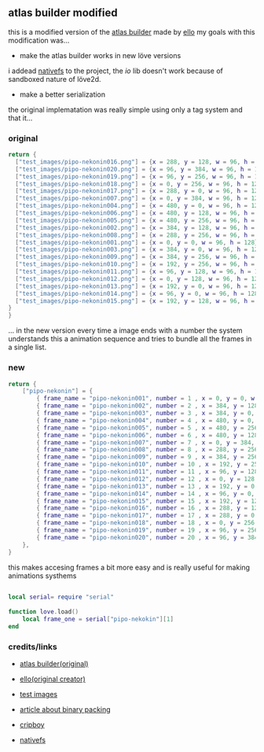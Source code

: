 ## atlas builder modified 

this is a modified version of the [atlas builder](https://github.com/elloramir/packer) made by [ello](https://github.com/elloramir?tab=repositories)
my goals with this modification was...

- make the atlas builder works in new löve versions

i addead [nativefs](https://github.com/EngineerSmith/nativefs) to the project, the *io* lib doesn't work
because of sandboxed nature of löve2d.

- make a better serialization

the original implematation was really simple using only a tag system and that it...

### original
```lua
return {
  ["test_images/pipo-nekonin016.png"] = {x = 288, y = 128, w = 96, h = 128},
  ["test_images/pipo-nekonin020.png"] = {x = 96, y = 384, w = 96, h = 128},
  ["test_images/pipo-nekonin019.png"] = {x = 96, y = 256, w = 96, h = 128},
  ["test_images/pipo-nekonin018.png"] = {x = 0, y = 256, w = 96, h = 128},
  ["test_images/pipo-nekonin017.png"] = {x = 288, y = 0, w = 96, h = 128},
  ["test_images/pipo-nekonin007.png"] = {x = 0, y = 384, w = 96, h = 128},
  ["test_images/pipo-nekonin004.png"] = {x = 480, y = 0, w = 96, h = 128},
  ["test_images/pipo-nekonin006.png"] = {x = 480, y = 128, w = 96, h = 128},
  ["test_images/pipo-nekonin005.png"] = {x = 480, y = 256, w = 96, h = 128},
  ["test_images/pipo-nekonin002.png"] = {x = 384, y = 128, w = 96, h = 128},
  ["test_images/pipo-nekonin008.png"] = {x = 288, y = 256, w = 96, h = 128},
  ["test_images/pipo-nekonin001.png"] = {x = 0, y = 0, w = 96, h = 128},
  ["test_images/pipo-nekonin003.png"] = {x = 384, y = 0, w = 96, h = 128},
  ["test_images/pipo-nekonin009.png"] = {x = 384, y = 256, w = 96, h = 128},
  ["test_images/pipo-nekonin010.png"] = {x = 192, y = 256, w = 96, h = 128},
  ["test_images/pipo-nekonin011.png"] = {x = 96, y = 128, w = 96, h = 128},
  ["test_images/pipo-nekonin012.png"] = {x = 0, y = 128, w = 96, h = 128},
  ["test_images/pipo-nekonin013.png"] = {x = 192, y = 0, w = 96, h = 128},
  ["test_images/pipo-nekonin014.png"] = {x = 96, y = 0, w = 96, h = 128},
  ["test_images/pipo-nekonin015.png"] = {x = 192, y = 128, w = 96, h = 128},
}
}
```

... in the new version every time a image ends with a number the system understands this a animation sequence
and tries to bundle all the frames in a single list.

### new 
```lua
return {
	["pipo-nekonin"] = {
		{ frame_name = "pipo-nekonin001", number = 1 , x = 0, y = 0, w = 96, h = 128 },
		{ frame_name = "pipo-nekonin002", number = 2 , x = 384, y = 128, w = 96, h = 128 },
		{ frame_name = "pipo-nekonin003", number = 3 , x = 384, y = 0, w = 96, h = 128 },
		{ frame_name = "pipo-nekonin004", number = 4 , x = 480, y = 0, w = 96, h = 128 },
		{ frame_name = "pipo-nekonin005", number = 5 , x = 480, y = 256, w = 96, h = 128 },
		{ frame_name = "pipo-nekonin006", number = 6 , x = 480, y = 128, w = 96, h = 128 },
		{ frame_name = "pipo-nekonin007", number = 7 , x = 0, y = 384, w = 96, h = 128 },
		{ frame_name = "pipo-nekonin008", number = 8 , x = 288, y = 256, w = 96, h = 128 },
		{ frame_name = "pipo-nekonin009", number = 9 , x = 384, y = 256, w = 96, h = 128 },
		{ frame_name = "pipo-nekonin010", number = 10 , x = 192, y = 256, w = 96, h = 128 },
		{ frame_name = "pipo-nekonin011", number = 11 , x = 96, y = 128, w = 96, h = 128 },
		{ frame_name = "pipo-nekonin012", number = 12 , x = 0, y = 128, w = 96, h = 128 },
		{ frame_name = "pipo-nekonin013", number = 13 , x = 192, y = 0, w = 96, h = 128 },
		{ frame_name = "pipo-nekonin014", number = 14 , x = 96, y = 0, w = 96, h = 128 },
		{ frame_name = "pipo-nekonin015", number = 15 , x = 192, y = 128, w = 96, h = 128 },
		{ frame_name = "pipo-nekonin016", number = 16 , x = 288, y = 128, w = 96, h = 128 },
		{ frame_name = "pipo-nekonin017", number = 17 , x = 288, y = 0, w = 96, h = 128 },
		{ frame_name = "pipo-nekonin018", number = 18 , x = 0, y = 256, w = 96, h = 128 },
		{ frame_name = "pipo-nekonin019", number = 19 , x = 96, y = 256, w = 96, h = 128 },
		{ frame_name = "pipo-nekonin020", number = 20 , x = 96, y = 384, w = 96, h = 128 },
	},
}
```

this makes accesing frames a bit more easy and is really useful for making animations systhems

```lua
	
local serial= require "serial"
	
function love.load()
	local frame_one = serial["pipo-nekokin"][1]
end 

```

### credits/links

- [atlas builder(original)](https://github.com/elloramir/packer)
- [ello(original creator)](https://github.com/elloramir?tab=repositories)

- [test images](https://pipoya.itch.io/pipoya-free-rpg-character-sprites-nekonin)
- [article about binary packing](https://codeincomplete.com/articles/bin-packing/)
- [cripboy](https://github.com/cripboy)
- [nativefs](https://github.com/EngineerSmith/nativefs)
